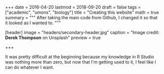 +++
date = 2016-04-20
lastmod = 2018-09-20
draft = false
tags = ["academic", "umons", "biology"]
title = "Creating this website"
math = true
summary = """
After taking the main code from Github, I changed it so that it looked as I wanted to. 
"""

[header]
image = "headers/secondary-header.jpg"
caption = "Image credit: **Derek Thompson** on Unsplash"
preview = true

+++

It was pretty difficult at the beginning because my knowledge in R Studio was nothing more than zero, but now that I'm getting used to it, I feel like I can do whatever I want.
